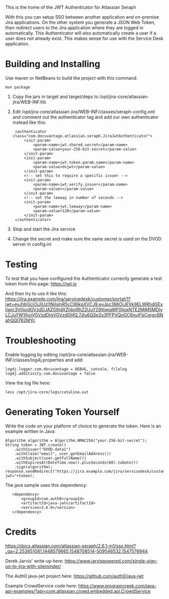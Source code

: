 This is the home of the JWT Authenticator for Atlassian Seraph

With this you can setup SSO between another application and on-premise Jira applications. On the other system you generate a JSON Web Token, then redirect users to the Jira application where they are logged in automatically. This Authenticator will also automatically create a user if a user does not already exist. This makes sense for use with the Service Desk application.

# Building and Installing

Use maven or NetBeans to build the project with this command:

    mvn package

1. Copy the jars in target and target/deps to /opt/jira-core/atlassian-jira/WEB-INF/lib

2. Edit /opt/jira-core/atlassian-jira/WEB-INF/classes/seraph-config.xml and comment out the authenticator tag and add our own authenticator instead like this:

        <authenticator class="com.docuvantage.atlassian.seraph.JiraJwtAuthenticator">
            <init-param>
                <param-name>jwt.shared.secret</param-name>
                <param-value>your-256-bit-secret</param-value>
            </init-param>
            <init-param>
                <param-name>jwt.token.param.name</param-name>
                <param-value>dvjwt</param-value>
            </init-param>
            <!-- set this to require a specific issuer -->
            <init-param>
                <param-name>jwt.verify.issuer</param-name>
                <param-value></param-value>
            </init-param>
            <!-- set the leeway in number of seconds -->
            <init-param>
                <param-name>jwt.leeway</param-name>
                <param-value>120</param-value>
            </init-param>
        </authenticator>

3. Stop and start the Jira service

4. Change the secret and make sure the same secret is used on the DVOD server in config.ini

# Testing

To test that you have configured the Authenticator correctly generate a test token from this page: https://jwt.io

And then try to use it like this: https://jira.example.com/jira/servicedesk/customer/portal/1?jwt=eyJhbGciOiJIUzI1NiIsInR5cCI6IkpXVCJ9.eyJpc3MiOiJEVk9ELWRhdGExIiwic3ViIjoidGVzdDJAZG9jdXZhbnRhZ2UuY29tIiwiaWF0IjoxNTE2MjM5MDIyLCJuYW1lIjoiVGVzdDIgVGVzdDIifQ.7JIu6QSp2s3PFPVQoGC6nujFbCqrgcBNahQQI762MYc

# Troubleshooting

Enable logging by editing /opt/jira-core/atlassian-jira/WEB-INF/classes/log4j.properties and add:

    log4j.logger.com.docuvantage = DEBUG, console, filelog
    log4j.additivity.com.docuvantage = false

View the log file here:

    less /opt/jira-core/logs/catalina.out

# Generating Token Yourself

Write the code on your platform of choice to generate the token. Here is an example written in Java:

    Algorithm algorithm = Algorithm.HMAC256("your-256-bit-secret");
    String token = JWT.create()
        .withIssuer("DVOD-data1")
        .withClaim("email", user.getEmailAddress())
        .withSubject(user.getFullName())
        .withExpiresAt(DateTime.now().plusSeconds(60).toDate())
        .sign(algorithm);
    response.sendRedirect("https://jira.example.com/jira/servicedesk/customer/portal/1?jwt="+token);

The java sample uses this dependency:

       <dependency>
           <groupId>com.auth0</groupId>
           <artifactId>java-jwt</artifactId>
           <version>3.6.0</version>
       </dependency>

# Credits

https://docs.atlassian.com/atlassian-seraph/2.6.1-m1/sso.html?_ga=2.253651081.1448579665.1548708514-509546532.1547576944

Derek Jarvis' write-up here: https://www.jarvispowered.com/single-sign-on-to-jira-with-siteminder/

The Auth0 java-jwt project here: https://github.com/auth0/java-jwt

Example CrowdService code here: https://www.programcreek.com/java-api-examples/?api=com.atlassian.crowd.embedded.api.CrowdService

